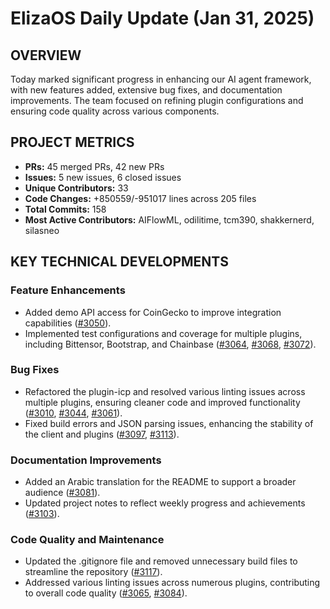 # ElizaOS Daily Update (Jan 31, 2025)

## OVERVIEW 
Today marked significant progress in enhancing our AI agent framework, with new features added, extensive bug fixes, and documentation improvements. The team focused on refining plugin configurations and ensuring code quality across various components.

## PROJECT METRICS
- **PRs:** 45 merged PRs, 42 new PRs
- **Issues:** 5 new issues, 6 closed issues
- **Unique Contributors:** 33
- **Code Changes:** +850559/-951017 lines across 205 files
- **Total Commits:** 158
- **Most Active Contributors:** AIFlowML, odilitime, tcm390, shakkernerd, silasneo

## KEY TECHNICAL DEVELOPMENTS

### Feature Enhancements
- Added demo API access for CoinGecko to improve integration capabilities ([#3050](https://github.com/elizaos/eliza/pull/3050)).
- Implemented test configurations and coverage for multiple plugins, including Bittensor, Bootstrap, and Chainbase ([#3064](https://github.com/elizaos/eliza/pull/3064), [#3068](https://github.com/elizaos/eliza/pull/3068), [#3072](https://github.com/elizaos/eliza/pull/3072)).

### Bug Fixes
- Refactored the plugin-icp and resolved various linting issues across multiple plugins, ensuring cleaner code and improved functionality ([#3010](https://github.com/elizaos/eliza/pull/3010), [#3044](https://github.com/elizaos/eliza/pull/3044), [#3061](https://github.com/elizaos/eliza/pull/3061)).
- Fixed build errors and JSON parsing issues, enhancing the stability of the client and plugins ([#3097](https://github.com/elizaos/eliza/pull/3097), [#3113](https://github.com/elizaos/eliza/pull/3113)).

### Documentation Improvements
- Added an Arabic translation for the README to support a broader audience ([#3081](https://github.com/elizaos/eliza/pull/3081)).
- Updated project notes to reflect weekly progress and achievements ([#3103](https://github.com/elizaos/eliza/pull/3103)).

### Code Quality and Maintenance
- Updated the .gitignore file and removed unnecessary build files to streamline the repository ([#3117](https://github.com/elizaos/eliza/pull/3117)).
- Addressed various linting issues across numerous plugins, contributing to overall code quality ([#3065](https://github.com/elizaos/eliza/pull/3065), [#3084](https://github.com/elizaos/eliza/pull/3084)).